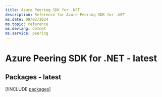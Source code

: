 ```yaml
---
title: Azure Peering SDK for .NET
description: Reference for Azure Peering SDK for .NET
ms.date: 09/02/2024
ms.topic: reference
ms.devlang: dotnet
ms.service: peering
---
```

# Azure Peering SDK for .NET - latest
## Packages - latest
[!INCLUDE [packages](peering-index.md)]